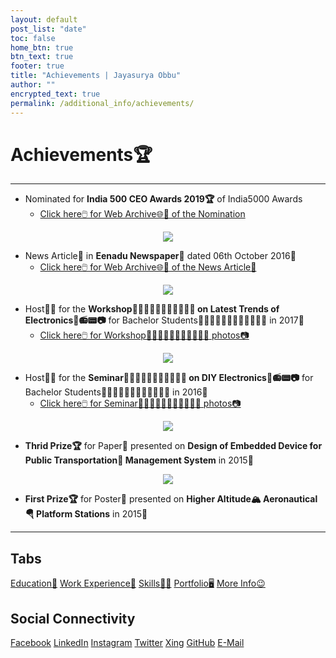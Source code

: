 ```yaml
---
layout: default
post_list: "date"
toc: false
home_btn: true
btn_text: true
footer: true
title: "Achievements | Jayasurya Obbu"
author: ""
encrypted_text: true
permalink: /additional_info/achievements/
---
```


# **Achievements🏆**

***
* Nominated for **India 500 CEO Awards 2019🏆** of India5000 Awards
    * [Click here🖱️ for Web Archive🌐📂 of the Nomination](https://www.india5000.com/nomination/jayasurya-obbu)
<center><a href="{{site.url}}{{site.baseurl}}{{site.assets_path}}/img/india5000_nomination_certificate.jpg"><img src="{{site.url}}{{site.baseurl}}{{site.assets_path}}/img/india5000_nomination_certificate_thumbnail.jpg"/></a></center>

* News Article📰 in **Eenadu Newspaper📰** dated 06th October 2016📅
    * [Click here🖱️ for Web Archive🌐📂 of the News Article📰](https://web.archive.org/web/20161006082207/http:/www.eenadu.net/district/inner.aspx?dsname=Nellore&info=nlr-sty5)
<center><a href="{{site.url}}{{site.baseurl}}{{site.assets_path}}/img/eenadu_news_article.jpeg"><img src="{{site.url}}{{site.baseurl}}{{site.assets_path}}/img/eenadu_news_article_thumbnail.jpeg"/></a></center>

* Host🤵🎤 for the **Workshop🧑🏼‍🤝‍🧑🏼🎤🧑🏼‍🤝‍🧑🏼 on Latest Trends of Electronics📱📻📟📷** for Bachelor Students👨🏻‍🎓👩🏻‍🎓👨🏻‍🎓👩🏻‍🎓 in 2017📅
	* [Click here🖱️ for Workshop🧑🏼‍🤝‍🧑🏼🎤🧑🏼‍🤝‍🧑🏼 photos📷](https://drive.google.com/open?id=0B2ZNynV4sgFPRTJBOURrN2xwMWM)
<center><a href="{{site.url}}{{site.baseurl}}{{site.assets_path}}/img/latest_trends_of_electronics.JPG"><img src="{{site.url}}{{site.baseurl}}{{site.assets_path}}/img/latest_trends_of_electronics_thumbnail.jpg"/></a></center>

* Host🤵🎤 for the **Seminar🧑🏼‍🤝‍🧑🏼🎤🧑🏼‍🤝‍🧑🏼 on DIY Electronics📱📻📟📷** for Bachelor Students👨🏻‍🎓👩🏻‍🎓👨🏻‍🎓👩🏻‍🎓 in 2016📅
	* [Click here🖱️ for Seminar🧑🏼‍🤝‍🧑🏼🎤🧑🏼‍🤝‍🧑🏼 photos📷](https://drive.google.com/open?id=0B2ZNynV4sgFPLXNjMHU1SldRbms)
<center><a href="{{site.url}}{{site.baseurl}}{{site.assets_path}}/img/diy_electronics.JPG"><img src="{{site.url}}{{site.baseurl}}{{site.assets_path}}/img/diy_electronics_thumbnail.jpg"/></a></center>

* **Thrid Prize🏆** for Paper📃 presented on **Design of Embedded Device for Public Transportation🚌 Management System** in 2015📅
<center><a href="{{site.url}}{{site.baseurl}}{{site.assets_path}}/img/technoquest.jpg"><img src="{{site.url}}{{site.baseurl}}{{site.assets_path}}/img/technoquest_thumbnail.jpg"/></a></center>

* **First Prize🏆** for Poster📝 presented on **Higher Altitude🏔️ Aeronautical🪂 Platform Stations** in 2015📅 

***
## Tabs

[Education📖](education.md) [Work Experience💼](work-experience.md) [Skills🤹🏼](skills.md) [Portfolio🖥️](portfolio.md) [More Info😉](additional_info.md)

## Social Connectivity

[Facebook](https://www.facebook.com/jayasurya.obbu/) [LinkedIn](https://www.linkedin.com/in/jayasurya-obbu/) [Instagram](https://www.instagram.com/mr__circuit/) [Twitter](https://twitter.com/JayasuryaObbu) [Xing](https://www.xing.com/profile/Jayasurya_Obbu/) [GitHub](https://github.com/mr-circuit) [E-Mail]( mailto:hello@jayasurya.me)